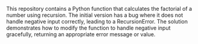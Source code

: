 This repository contains a Python function that calculates the factorial of a number using recursion.  The initial version has a bug where it does not handle negative input correctly, leading to a RecursionError.  The solution demonstrates how to modify the function to handle negative input gracefully, returning an appropriate error message or value.